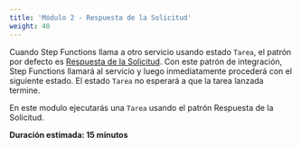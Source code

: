 ```yaml
---
title: 'Módulo 2 - Respuesta de la Solicitud'
weight: 40
---
```


Cuando Step Functions llama a otro servicio usando estado `Tarea`, el patrón por defecto es [Respuesta de la Solicitud](https://docs.aws.amazon.com/step-functions/latest/dg/connect-to-resource.html#connect-default). Con este patrón de integración, Step Functions llamará al servicio y luego inmediatamente procederá con el siguiente estado. El estado `Tarea` no esperará a que la tarea lanzada termine.

En este modulo ejecutarás una `Tarea` usando el patrón Respuesta de la Solicitud.

**Duración estimada: 15 minutos**

